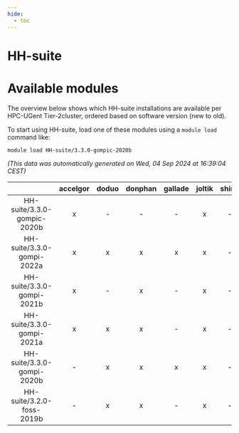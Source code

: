 ```yaml
---
hide:
  - toc
---
```


HH-suite
========

# Available modules


The overview below shows which HH-suite installations are available per HPC-UGent Tier-2cluster, ordered based on software version (new to old).

To start using HH-suite, load one of these modules using a `module load` command like:

```shell
module load HH-suite/3.3.0-gompic-2020b
```

*(This data was automatically generated on Wed, 04 Sep 2024 at 16:39:04 CEST)*  

| |accelgor|doduo|donphan|gallade|joltik|shinx|skitty|
| :---: | :---: | :---: | :---: | :---: | :---: | :---: | :---: |
|HH-suite/3.3.0-gompic-2020b|x|-|-|-|x|-|-|
|HH-suite/3.3.0-gompi-2022a|x|x|x|x|x|-|x|
|HH-suite/3.3.0-gompi-2021b|x|-|x|-|x|-|-|
|HH-suite/3.3.0-gompi-2021a|x|x|x|-|x|-|x|
|HH-suite/3.3.0-gompi-2020b|-|x|x|x|x|-|x|
|HH-suite/3.2.0-foss-2019b|-|x|x|-|x|-|x|
